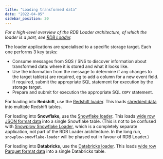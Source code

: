 ```yaml
---
title: "Loading transformed data"
date: "2022-04-05"
sidebar_position: 20
---
```


_For a high-level overview of the RDB Loader architecture, of which the loader is a part, see [RDB Loader](/docs/migrated/pipeline-components-and-applications/loaders-storage-targets/snowplow-rdb-loader-3-0-0/)._

The loader applications are specialised to a specific storage target. Each one performs 3 key tasks:

- Consume messages from SQS / SNS to discover information about transformed data: where it is stored and what it looks like.
- Use the information from the message to determine if any changes to the target table(s) are required, eg to add a column for a new event field. If required, submit the appropriate SQL statement for execution by the storage target.
- Prepare and submit for execution the appropriate SQL `COPY` statement.

For loading into **Redshift**, use the [Redshift loader](/docs/migrated/pipeline-components-and-applications/loaders-storage-targets/snowplow-rdb-loader-3-0-0/loading-transformed-data/redshift-loader/). This loads [shredded data](/docs/migrated/pipeline-components-and-applications/loaders-storage-targets/snowplow-rdb-loader-3-0-0/transforming-enriched-data/#shredded-data) into multiple Redshift tables.

For loading into **Snowflake**, use the [Snowflake loader](/docs/migrated/pipeline-components-and-applications/loaders-storage-targets/snowplow-rdb-loader-3-0-0/loading-transformed-data/snowflake-loader/). This loads [wide row JSON format data](/docs/migrated/pipeline-components-and-applications/loaders-storage-targets/snowplow-rdb-loader-3-0-0/transforming-enriched-data/#wide-row-format) into a single Snowflake table. (This is not to be confused with [Snowplow Snowflake Loader](https://github.com/snowplow-incubator/snowplow-snowflake-loader), which is a completely separate application, not part of the RDB Loader architecture. In the long run, `snowplow-snowflake-loader` will be phased out in favour of RDB Loader.)

For loading into **Databricks**, use the [Databricks loader](/docs/migrated/pipeline-components-and-applications/loaders-storage-targets/snowplow-rdb-loader-3-0-0/loading-transformed-data/databricks-loader/). This loads [wide row Parquet format data](/docs/migrated/pipeline-components-and-applications/loaders-storage-targets/snowplow-rdb-loader-3-0-0/transforming-enriched-data/#wide-row-format) into a single Databricks table.
